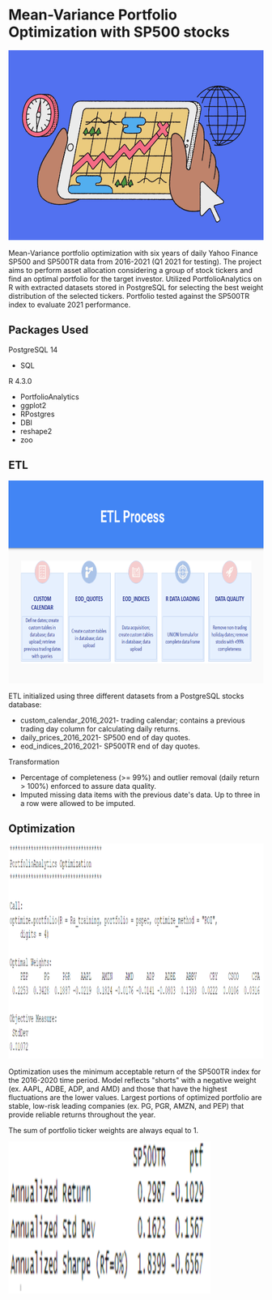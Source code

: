 # Mean-Variance Portfolio Optimization with SP500 stocks
<img src="Screenshots/stocks_image.png" width="650" height="375" />


Mean-Variance portfolio optimization with six years of daily Yahoo Finance SP500 and SP500TR data from 2016-2021 (Q1 2021 for testing). The project aims to perform asset allocation considering a group of stock tickers and find an optimal portfolio for the target investor. Utilized PortfolioAnalytics on R with extracted datasets stored in PostgreSQL for selecting the best weight distribution of the selected tickers. Portfolio tested against the SP500TR index to evaluate 2021 performance. 

## Packages Used
PostgreSQL 14
- SQL
  
R 4.3.0
- PortfolioAnalytics
- ggplot2
- RPostgres
- DBI
- reshape2
- zoo


## ETL

<img src="Screenshots/etl_process.png" width="800" height="400" />

ETL initialized using three different datasets from a PostgreSQL stocks database:
- custom_calendar_2016_2021- trading calendar; contains a previous trading day column for calculating daily returns.
- daily_prices_2016_2021- SP500 end of day quotes.
- eod_indices_2016_2021- SP500TR end of day quotes.

Transformation
- Percentage of completeness (>= 99%) and outlier removal (daily return > 100%) enforced to assure data quality. 
- Imputed missing data items with the previous date's data. Up to three in a row were allowed to be imputed.

## Optimization 
<img src="Screenshots/portfolio.png" width="700" height="425" />

Optimization uses the minimum acceptable return of the SP500TR index for the 2016-2020 time period. Model reflects "shorts" with a negative weight (ex. AAPL, ADBE, ADP, and AMD) and those that have the highest fluctuations are the lower values. Largest portions of optimized portfolio are stable, low-risk leading companies (ex. PG, PGR, AMZN, and PEP) that provide reliable returns throughout the year. 

The sum of portfolio ticker weights are always equal to 1. 

<img src="Screenshots/annualized_returns.png" width="400" height="300" />







